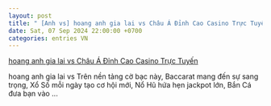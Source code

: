 ```yaml
---
layout: post
title: " [Anh vs] hoang anh gia lai vs Châu Á Đỉnh Cao Casino Trực Tuyến"
date: Sat, 07 Sep 2024 22:00:00 +0700
categories: entries VN
---
```

[hoang anh gia lai vs Châu Á Đỉnh Cao Casino Trực Tuyến](https://www.bienphong.com.vn/edu/hoang-anh-gia-lai-vs.xhtml)

hoang anh gia lai vs Trên nền tảng cờ bạc này, Baccarat mang đến sự sang trọng, Xổ Số mỗi ngày tạo cơ hội mới, Nổ Hũ hứa hẹn jackpot lớn, Bắn Cá đưa bạn vào ...

